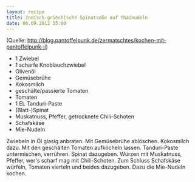 ```yaml
---
layout: recipe
title: Indisch-griechische Spinatsoße auf Thainudeln
date: 06.09.2012 15:00
---
```


(Quelle: http://blog.pantoffelpunk.de/zermatschtes/kochen-mit-pantoffelpunk-ii)

* 1 Zwiebel
* 1 scharfe Knoblauchzwiebel
* Olivenöl
* Gemüsebrühe
* Kokosmilch
* geschälte/passierte Tomaten
* Tomaten
* 1 EL Tanduri-Paste
* (Blatt-)Spinat
* Muskatnuss, Pfeffer, getrocknete Chili-Schoten
* Schafskäse
* Mie-Nudeln

Zwiebeln in Öl glasig anbraten. Mit Gemüsebrühe ablöschen. Kokosmilch dazu.
Mit den geschälten Tomaten aufköcheln lassen.
Tanduri-Paste untermischen, verrühren.
Spinat dazugeben.
Würzen mit Muskatnuss, Pfeffer, wer's scharf mag mit Chili-Schoten.
Zum Schluss Schafskäse würfeln, Tomaten vierteln und beides dazugeben.
Dazu die Mie-Nudeln kochen.

